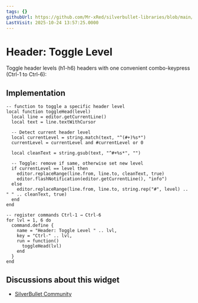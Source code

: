 ```yaml
---
tags: {}
githubUrl: https://github.com/Mr-xRed/silverbullet-libraries/blob/main/HeaderLevelToggle.md
LastVisit: 2025-10-24 13:57:25.0000
---
```


# Header: Toggle Level

Toggle header levels (h1-h6)  headers with one convenient combo-keypress (Ctrl-1 to Ctrl-6):

## Implementation 
```space-lua
-- function to toggle a specific header level
local function toggleHead(level)
  local line = editor.getCurrentLine()
  local text = line.textWithCursor

  -- Detect current header level
  local currentLevel = string.match(text, "^(#+)%s*")
  currentLevel = currentLevel and #currentLevel or 0

  local cleanText = string.gsub(text, "^#+%s*", "")

  -- Toggle: remove if same, otherwise set new level
  if currentLevel == level then
    editor.replaceRange(line.from, line.to, cleanText, true)
    editor.flashNotification(editor.getCurrentLine(), "info")
  else
    editor.replaceRange(line.from, line.to, string.rep("#", level) .. " " .. cleanText, true)
  end
end

-- register commands Ctrl-1 → Ctrl-6
for lvl = 1, 6 do
  command.define {
    name = "Header: Toggle Level " .. lvl,
    key = "Ctrl-" .. lvl,
    run = function() 
      toggleHead(lvl) 
    end
  }
end
```

## Discussions about this widget
* [SilverBullet Community](https://community.silverbullet.md/t/space-lua-toggle-rotate-header-level-h1-h6-on-off/3320?u=mr.red)